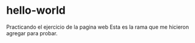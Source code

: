 # hello-world
Practicando el ejercicio de la pagina web
Esta es la rama que me hicieron agregar para probar.
